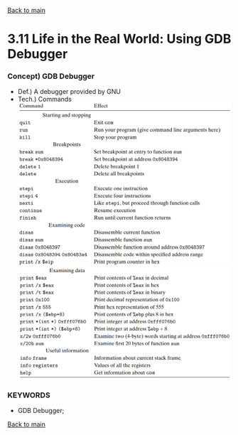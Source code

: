 [Back to main](https://github.com/JoonHyeok-hozy-Kim/computer_systems_study#readme)

# 3.11 Life in the Real World: Using GDB Debugger

### Concept) GDB Debugger
* Def.) A debugger provided by GNU
* Tech.) Commands
  ![](https://github.com/JoonHyeok-hozy-Kim/computer_systems_study/blob/main/contents/ch_03/images/03_11_01_gdb_commands1.png)
  ![](https://github.com/JoonHyeok-hozy-Kim/computer_systems_study/blob/main/contents/ch_03/images/03_11_01_gdb_commands2.png)


### KEYWORDS
* GDB Debugger;


[Back to main](https://github.com/JoonHyeok-hozy-Kim/computer_systems_study#readme)